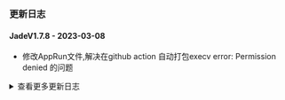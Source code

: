 ### 更新日志




#### JadeV1.7.8 - 2023-03-08
* 修改AppRun文件,解决在github action 自动打包execv error: Permission denied 的问题


<details onclose>
<summary>查看更多更新日志</summary>

#### JadeV1.7.7 - 2023-03-08
* 制作AppImage先给可执行文件赋予权限

#### JadeV1.7.6 - 2023-03-08
* 解决log level的bug

#### JadeV1.7.5 - 2023-03-08
* Release文件使用CONTRIBUTING.md
---

#### JadeV1.7.4 - 2023-03-08
* 先创建Release,在上传文件到Release
---
#### JadeV1.7.3 - 2023-03-08
* 无需上传action附件,直接上传至release
---

#### JadeV1.7.2 - 2023-03-08
* 测试发布使用模糊路径
---

#### JadeV1.7.1 - 2023-03-08
* 打包模块新增log_level参数
* 支持使用Inno Setup打包Windows安装包
---

#### JadeV1.7.0 - 2023-03-08
* 修改Windows下ISS文件生成的路径为当前目录
---

#### JadeV1.6.9 - 2023-03-07
* 解决编译失败,windows下输出的bug
---
#### JadeV1.6.8 - 2023-03-07
* wheel包需要配置version模块
* 打包版本由更新日志统一管理,其他地方无需在配版本号
---

#### JadeV1.6.7 - 2023-03-07
* 修改ChangeLog文件的名称改为CONTRIBUTING
---
#### JadeV1.6.6 - 2023-03-07
* 固定ChangeLog的格式,使Release发布界面美观
---
#### JadeV1.6.5 - 2023-03-07
* 创建Release的时候使用tag名称作为当前Release的名称
---
#### JadeV1.6.4 - 2023-03-07
* 打包的时候自动判断当前版本
* 支持自动打包脚本,解决Windows下Progress的bug
---
#### JadeV1.6.3 - 2023-03-06
* 支持遍历文件夹下所有文件
* 加密文件支持传入输出文件夹名称参数
* 打包时候支持自定义输出名
* 更新模型加密加密方法,支持没有后缀名称的模型加解密
* 固定cryptography版本
* 重新优化packing模块
* ui文件转py文件时，新增是否翻译功能
* 取消main文件没有的输出
* 数据库支持清空操作
* 支持模型解密自定义保存路径
* packing模块支持导入其他库传参
* 优化jade packing 模块
* 新增version文件
* update jade packing 支持自定义main函数文件
* update getSectionConfigs 方法
* 版本号支持4位版本号和3位版本号
* update 支持模型加密解密操作,支持解密直接返回字节流
* 引入新的cffi包
* update 支持不使用图片进行打包
* update 支持python3.7进行打包
* update 路径转换无需判断路径是否真实存在
* update 打包的时候支持文件夹导入
* update 打包成AppImage时候无需icon图标
* update 加入AppImage图标为默认图标
* update Linux打包使用原始的版本
---
</details>